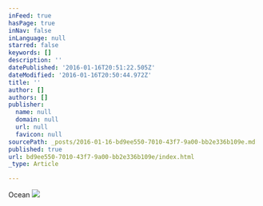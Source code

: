 ```yaml
---
inFeed: true
hasPage: true
inNav: false
inLanguage: null
starred: false
keywords: []
description: ''
datePublished: '2016-01-16T20:51:22.505Z'
dateModified: '2016-01-16T20:50:44.972Z'
title: ''
author: []
authors: []
publisher:
  name: null
  domain: null
  url: null
  favicon: null
sourcePath: _posts/2016-01-16-bd9ee550-7010-43f7-9a00-bb2e336b109e.md
published: true
url: bd9ee550-7010-43f7-9a00-bb2e336b109e/index.html
_type: Article

---
```

Ocean
![](https://the-grid-user-content.s3-us-west-2.amazonaws.com/68df0eb2-c167-4a55-8b12-c04cf9e78693.jpg)